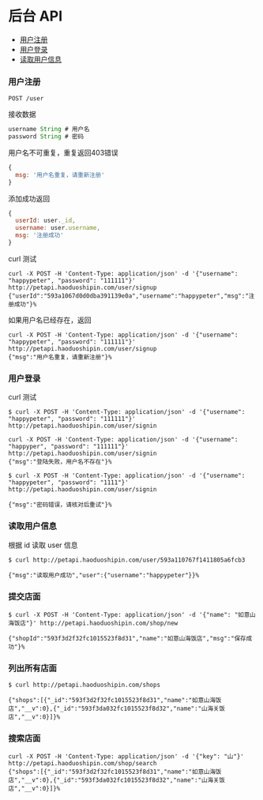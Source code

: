 # 后台 API

- [用户注册](https://github.com/happypeter/petpetgo/tree/master/api#用户注册)
- [用户登录](#用户登录)
- [读取用户信息](#读取用户信息)

### 用户注册

```
POST /user
```

接收数据

```js
username String # 用户名
password String # 密码
```


用户名不可重复，重复返回403错误

```js
{
  msg: '用户名重复，请重新注册'
}
```

添加成功返回

```js
{
  userId: user._id,
  username: user.username,
  msg: '注册成功'
}
```

curl 测试

```
curl -X POST -H 'Content-Type: application/json' -d '{"username": "happypeter", "password": "111111"}' http://petapi.haoduoshipin.com/user/signup
{"userId":"593a1067d0d0dba391139e0a","username":"happypeter","msg":"注册成功"}%
```

如果用户名已经存在，返回

```
curl -X POST -H 'Content-Type: application/json' -d '{"username": "happypeter", "password": "111111"}' http://petapi.haoduoshipin.com/user/signup
{"msg":"用户名重复，请重新注册"}%
```

### 用户登录

curl 测试

```
$ curl -X POST -H 'Content-Type: application/json' -d '{"username": "happypeter", "password": "111111"}' http://petapi.haoduoshipin.com/user/signin

curl -X POST -H 'Content-Type: application/json' -d '{"username": "happyper", "password": "111111"}' http://petapi.haoduoshipin.com/user/signin
{"msg":"登陆失败，用户名不存在"}%

$ curl -X POST -H 'Content-Type: application/json' -d '{"username": "happypeter", "password": "1111"}' http://petapi.haoduoshipin.com/user/signin

{"msg":"密码错误，请核对后重试"}%
```

### 读取用户信息

根据 id 读取 user 信息

```
$ curl http://petapi.haoduoshipin.com/user/593a110767f1411805a6fcb3

{"msg":"读取用户成功","user":{"username":"happypeter"}}%
```


### 提交店面

```
$ curl -X POST -H 'Content-Type: application/json' -d '{"name": "如意山海饭店"}' http://petapi.haoduoshipin.com/shop/new

{"shopId":"593f3d2f32fc1015523f8d31","name":"如意山海饭店","msg":"保存成功"}%
```


### 列出所有店面

```
$ curl http://petapi.haoduoshipin.com/shops

{"shops":[{"_id":"593f3d2f32fc1015523f8d31","name":"如意山海饭店","__v":0},{"_id":"593f3da032fc1015523f8d32","name":"山海关饭店","__v":0}]}%
```

### 搜索店面

```
curl -X POST -H 'Content-Type: application/json' -d '{"key": "山"}' http://petapi.haoduoshipin.com/shop/search
{"shops":[{"_id":"593f3d2f32fc1015523f8d31","name":"如意山海饭店","__v":0},{"_id":"593f3da032fc1015523f8d32","name":"山海关饭店","__v":0}]}%
```
